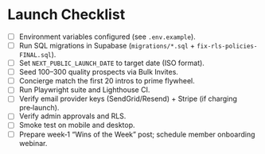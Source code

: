 # Launch Checklist

- [ ] Environment variables configured (see `.env.example`).
- [ ] Run SQL migrations in Supabase (`migrations/*.sql` + `fix-rls-policies-FINAL.sql`).
- [ ] Set `NEXT_PUBLIC_LAUNCH_DATE` to target date (ISO format).
- [ ] Seed 100–300 quality prospects via Bulk Invites.
- [ ] Concierge match the first 20 intros to prime flywheel.
- [ ] Run Playwright suite and Lighthouse CI.
- [ ] Verify email provider keys (SendGrid/Resend) + Stripe (if charging pre‑launch).
- [ ] Verify admin approvals and RLS.
- [ ] Smoke test on mobile and desktop.
- [ ] Prepare week‑1 “Wins of the Week” post; schedule member onboarding webinar.
